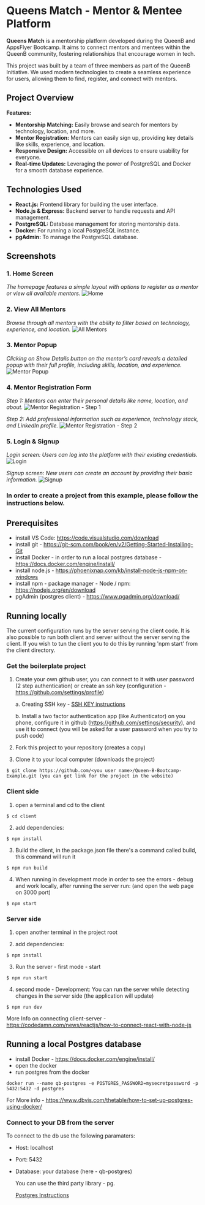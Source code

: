 # Queens Match - Mentor & Mentee Platform

**Queens Match** is a mentorship platform developed during the QueenB and AppsFlyer Bootcamp. It aims to connect mentors and mentees within the QueenB community, fostering relationships that encourage women in tech.

This project was built by a team of three members as part of the QueenB Initiative. We used modern technologies to create a seamless experience for users, allowing them to find, register, and connect with mentors.

## Project Overview

**Features:**
- **Mentorship Matching:** Easily browse and search for mentors by technology, location, and more.
- **Mentor Registration:** Mentors can easily sign up, providing key details like skills, experience, and location.
- **Responsive Design:** Accessible on all devices to ensure usability for everyone.
- **Real-time Updates:** Leveraging the power of PostgreSQL and Docker for a smooth database experience.
  
## Technologies Used
- **React.js:** Frontend library for building the user interface.
- **Node.js & Express:** Backend server to handle requests and API management.
- **PostgreSQL:** Database management for storing mentorship data.
- **Docker:** For running a local PostgreSQL instance.
- **pgAdmin:** To manage the PostgreSQL database.
  
## Screenshots

### 1. Home Screen
*The homepage features a simple layout with options to register as a mentor or view all available mentors.*
![Home](./client/src/assets/screenshots/homescreen.jpg)  

### 2. View All Mentors
*Browse through all mentors with the ability to filter based on technology, experience, and location.*
![All Mentors](./client/src/assets/screenshots/ViewAllMentors.jpg)  

### 3. Mentor Popup
*Clicking on Show Details button on the mentor’s card reveals a detailed popup with their full profile, including skills, location, and experience.*
![Mentor Popup](./client/src/assets/screenshots/MentorPopup.jpg)  

### 4. Mentor Registration Form
*Step 1: Mentors can enter their personal details like name, location, and about.*
![Mentor Registration - Step 1](./client/src/assets/screenshots/addMentor1.jpg)  

*Step 2: Add professional information such as experience, technology stack, and LinkedIn profile.*
![Mentor Registration - Step 2](./client/src/assets/screenshots/addMentor2.jpg)  

### 5. Login & Signup
*Login screen: Users can log into the platform with their existing credentials.*
![Login](./client/src/assets/screenshots/login.jpg)  

*Signup screen: New users can create an account by providing their basic information.*
![Signup](./client/src/assets/screenshots/signup.jpg)  

### In order to create a project from this example, please follow the instructions below.


## Prerequisites

* install VS Code: https://code.visualstudio.com/download
* install git - https://git-scm.com/book/en/v2/Getting-Started-Installing-Git
* install Docker - in order to run a local postgres database - https://docs.docker.com/engine/install/
* install node.js - https://phoenixnap.com/kb/install-node-js-npm-on-windows
* install npm - package manager - Node / npm: https://nodejs.org/en/download
*  pgAdmin (postgres client) -  https://www.pgadmin.org/download/


## Running locally

The current configuration runs by the server serving the client code. It is also possible to run both client and server without the server serving the client.
If you wish to tun the client you to do this by running 'npm start' from the client directory.

### Get the boilerplate project

1. Create your own github user, you can connect to it with user password (2 step authentication) or create an ssh key (configuration - https://github.com/settings/profile)
   
   a. Creating SSH key - [SSH KEY instructions](https://docs.github.com/en/authentication/connecting-to-github-with-ssh/generating-a-new-ssh-key-and-adding-it-to-the-ssh-agent)

   b. Install a two factor authentication app (like Authenticator) on you phone, 
      configure it in github (https://github.com/settings/security), 
      and use it to connect (you will be asked for a user password when you try to push code)


2. Fork this project to your repository (creates a copy)
3. Clone it to your local computer (downloads the project)

```
$ git clone https://github.com/<you user name>/Queen-B-Bootcamp-Example.git (you can get link for the project in the website)
```

### Client side 

1. open a terminal and cd to the client
```
$ cd client
```
2. add dependencies:

```
$ npm install
```

3. Build the client, in the package.json file there's a command called build, this command will run it

```
$ npm run build 
```

4. When running in development mode in order to see the errors - debug and work locally, after running the server run: (and open the web page on 3000 port)

```
$ npm start
```

### Server side 
1. open another terminal in the project root

3. add dependencies:

```
$ npm install
```

3. Run the server - first mode - start

```
$ npm run start
```

4. second mode - Development: You can run the server while detecting changes in the server side (the application will update)

```
$ npm run dev
```

More Info on connecting client-server -
https://codedamn.com/news/reactjs/how-to-connect-react-with-node-js



## Running a local Postgres database

* install Docker - https://docs.docker.com/engine/install/
* open the docker
* run postgres from the docker

```
docker run --name qb-postgres -e POSTGRES_PASSWORD=mysecretpassword -p 5432:5432 -d postgres
```

For More info - https://www.dbvis.com/thetable/how-to-set-up-postgres-using-docker/


### Connect to your DB from the server 

To connect to the db use the following paramaters:

* Host: localhost
* Port: 5432
* Database: your database (here - qb-postgres)

  You can use the third party library - pg.
  
  [Postgres Instructions](https://help.scalegrid.io/docs/postgresql-connecting-to-nodejs-driver)

  
